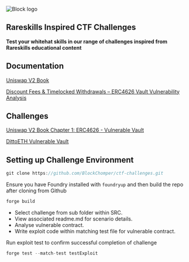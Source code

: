 ![Block logo](https://imgur.com/EvzXMnq.png)

## Rareskills Inspired CTF Challenges

**Test your whitehat skills in our range of challenges inspired from Rareskills educational content**

## Documentation

[Uniswap V2 Book](https://www.rareskills.io/uniswap-v2-book)

[Discount Fees & Timelocked Withdrawals – ERC4626 Vault Vulnerability Analysis](https://x.com/DegenShaker/status/1833110466039849376)

## Challenges

[Uniswap V2 Book Chapter 1: ERC4626 - Vulnerable Vault](https://github.com/BlockChomper/ctf-challenges/tree/master/src/ERC4626-v1)

[DittoETH Vulnerable Vault](https://github.com/BlockChomper/ctf-challenges/tree/master/src/ERC4626-DittoETH)

## Setting up Challenge Environment

```jsx
git clone https://github.com/BlockChomper/ctf-challenges.git
```

Ensure you have Foundry installed with `foundryup` and then build the repo after cloning from Github

```jsx
forge build
```

- Select challenge from sub folder within SRC. 
- View associated readme.md for scenario details. 
- Analyse vulnerable contract.
- Write exploit code within matching test file for vulnerable contract.

Run exploit test to confirm successful completion of challenge 
```jsx
forge test --match-test testExploit
```
